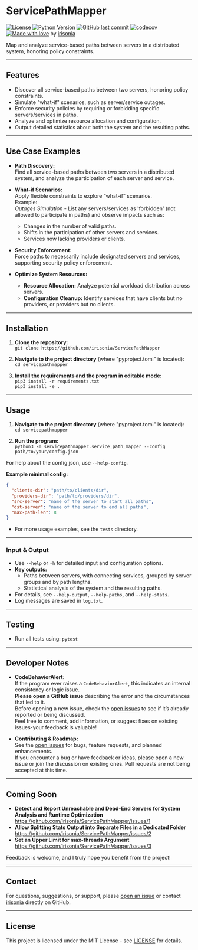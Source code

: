 # ServicePathMapper

[![License](https://img.shields.io/badge/license-MIT-green)](LICENSE)
[![Python Version](https://img.shields.io/badge/python-3.10+-blue)](https://www.python.org/downloads/release/python-3100/)
[![GitHub last commit](https://img.shields.io/github/last-commit/irisonia/ServicePathMapper)](https://github.com/irisonia/ServicePathMapper)
[![codecov](https://codecov.io/gh/irisonia/ServicePathMapper/branch/main/graph/badge.svg)](https://codecov.io/gh/irisonia/ServicePathMapper)
[![Made with love](https://img.shields.io/badge/Made%20with-%E2%9D%A4-red)](https://github.com/irisonia) by [irisonia](https://github.com/irisonia)

Map and analyze service-based paths between servers in a distributed system, honoring policy constraints.

---

## Features

- Discover all service-based paths between two servers, honoring policy constraints.
- Simulate "what-if" scenarios, such as server/service outages.
- Enforce security policies by requiring or forbidding specific servers/services in paths.
- Analyze and optimize resource allocation and configuration.
- Output detailed statistics about both the system and the resulting paths.

---

## Use Case Examples

- **Path Discovery:**  
  Find all service-based paths between two servers in a distributed system, and analyze the participation of each server and service.

- **What-if Scenarios:**  
  Apply flexible constraints to explore “what-if” scenarios.  
  Example:  
  *Outages Simulation* - List any servers/services as 'forbidden' (not allowed to participate in paths) and observe impacts such as:
    - Changes in the number of valid paths.
    - Shifts in the participation of other servers and services.
    - Services now lacking providers or clients.

- **Security Enforcement:**  
  Force paths to necessarily include designated servers and services, supporting security policy enforcement.

- **Optimize System Resources:**  
    - **Resource Allocation:** Analyze potential workload distribution across servers.
    - **Configuration Cleanup:** Identify services that have clients but no providers, or providers but no clients.

---

## Installation

1. **Clone the repository:**  
`git clone https://github.com/irisonia/ServicePathMapper`

2. **Navigate to the project directory** (where "pyproject.toml" is located):  
`cd servicepathmapper`

3. **Install the requirements and the program in editable mode:**  
`pip3 install -r requirements.txt`  
`pip3 install -e .`

---

## Usage

1. **Navigate to the project directory** (where "pyproject.toml" is located):  
`cd servicepathmapper`

2. **Run the program:**  
`python3 -m servicepathmapper.service_path_mapper --config path/to/your/config.json`

For help about the config.json, use `--help-config`.

**Example minimal config:**

```json
{
  "clients-dir": "path/to/clients/dir",
  "providers-dir": "path/to/providers/dir",
  "src-server": "name of the server to start all paths",
  "dst-server": "name of the server to end all paths",
  "max-path-len": 8
}
```

* For more usage examples, see the `tests` directory.

---

### Input & Output

- Use `--help` or `-h` for detailed input and configuration options.
- **Key outputs:**
  - Paths between servers, with connecting services, grouped by server groups and by path lengths.
  - Statistical analysis of the system and the resulting paths.
- For details, see `--help-output`, `--help-paths`, and `--help-stats`.
- Log messages are saved in `log.txt`.

---

## Testing

- Run all tests using:
`pytest`

---

## Developer Notes

- **CodeBehaviorAlert:**  
If the program ever raises a `CodeBehaviorAlert`, this indicates an internal consistency or logic issue.  
**Please open a GitHub issue** describing the error and the circumstances that led to it.  
Before opening a new issue, check the [open issues](https://github.com/irisonia/ServicePathMapper/issues) to see if it’s already reported or being discussed.  
Feel free to comment, add information, or suggest fixes on existing issues-your feedback is valuable!

- **Contributing & Roadmap:**  
See the [open issues](https://github.com/irisonia/ServicePathMapper/issues) for bugs, feature requests, and planned enhancements.  
If you encounter a bug or have feedback or ideas, please open a new issue or join the discussion on existing ones.
Pull requests are not being accepted at this time.

---

## Coming Soon

- **Detect and Report Unreachable and Dead-End Servers for System Analysis and Runtime Optimization**  
  https://github.com/irisonia/ServicePathMapper/issues/1
- **Allow Splitting Stats Output into Separate Files in a Dedicated Folder**  
  https://github.com/irisonia/ServicePathMapper/issues/2
- **Set an Upper Limit for max-threads Argument**  
  https://github.com/irisonia/ServicePathMapper/issues/3

Feedback is welcome, and I truly hope you benefit from the project!

---

## Contact

For questions, suggestions, or support, please [open an issue](https://github.com/irisonia/ServicePathMapper/issues) or contact [irisonia](https://github.com/irisonia) directly on GitHub.

---

## License

This project is licensed under the MIT License - see [LICENSE](LICENSE) for details.

